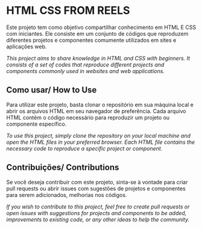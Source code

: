 # HTML CSS FROM REELS

Este projeto tem como objetivo compartilhar conhecimento em HTML E CSS com iniciantes. Ele consiste em um conjunto de códigos que reproduzem diferentes projetos e componentes comumente utilizados em sites e aplicações web.

*This project aims to share knowledge in HTML and CSS with beginners. It consists of a set of codes that reproduce different projects and components commonly used in websites and web applications.*



## Como usar/ How to Use

Para utilizar este projeto, basta clonar o repositório em sua máquina local e abrir os arquivos HTML em seu navegador de preferência. Cada arquivo HTML contém o código necessário para reproduzir um projeto ou componente específico.

*To use this project, simply clone the repository on your local machine and open the HTML files in your preferred browser. Each HTML file contains the necessary code to reproduce a specific project or component.*

## Contribuições/ Contributions

Se você deseja contribuir com este projeto, sinta-se à vontade para criar pull requests ou abrir issues com sugestões de projetos e componentes para serem adicionados, melhorias nos códigos. 

*If you wish to contribute to this project, feel free to create pull requests or open issues with suggestions for projects and components to be added, improvements to existing code, or any other ideas to help the community.*
